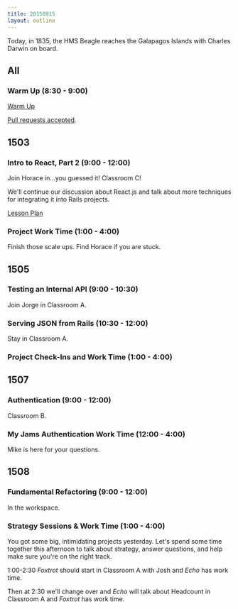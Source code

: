 ```yaml
---
title: 20150915
layout: outline
---
```

 Today, in 1835, the HMS Beagle reaches the Galapagos Islands with Charles Darwin on board.

 ## All

 ### Warm Up (8:30 - 9:00)

[Warm Up](https://thewarmup.herokuapp.com)

[Pull requests accepted](https://github.com/mikedao/the-warm-up).


## 1503

### Intro to React, Part 2 (9:00 - 12:00)

Join Horace in...you guessed it! Classroom C!

We'll continue our discussion about React.js and
talk about more techniques for integrating it into Rails projects.

[Lesson Plan](https://github.com/turingschool/lesson_plans/blob/master/ruby_04-apis_and_scalability/intro_to_react_part_2.markdown)

### Project Work Time (1:00 - 4:00)

Finish those scale ups. Find Horace if you are stuck.

## 1505

### Testing an Internal API (9:00 - 10:30)

Join Jorge in Classroom A.

### Serving JSON from Rails (10:30 - 12:00)

Stay in Classroom A.

### Project Check-Ins and Work Time (1:00 - 4:00)


## 1507

### Authentication (9:00 - 12:00)

Classroom B.

### My Jams Authentication Work Time (12:00 - 4:00)

Mike is here for your questions.


## 1508

### Fundamental Refactoring (9:00 - 12:00)

In the workspace.

### Strategy Sessions & Work Time (1:00 - 4:00)

You got some big, intimidating projects yesterday. Let's spend some
time together this afternoon to talk about strategy, answer questions,
and help make sure you're on the right track.

1:00-2:30 *Foxtrot* should start in Classroom A with Josh and *Echo* has work time.

Then at 2:30 we'll change over and *Echo* will talk about Headcount
in Classroom A and *Foxtrot* has work time.
